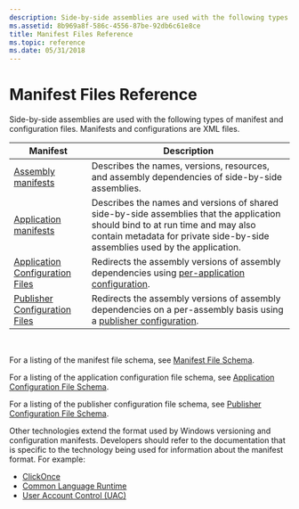 ```yaml
---
description: Side-by-side assemblies are used with the following types of manifest and configuration files. Manifests and configurations are XML files.
ms.assetid: 8b969a8f-586c-4556-87be-92db6c61e8ce
title: Manifest Files Reference
ms.topic: reference
ms.date: 05/31/2018
---
```


# Manifest Files Reference

Side-by-side assemblies are used with the following types of manifest and configuration files. Manifests and configurations are XML files.



| Manifest                                                               | Description                                                                                                                                                                                                   |
|------------------------------------------------------------------------|---------------------------------------------------------------------------------------------------------------------------------------------------------------------------------------------------------------|
| [Assembly manifests](assembly-manifests.md)                           | Describes the names, versions, resources, and assembly dependencies of side-by-side assemblies.                                                                                                               |
| [Application manifests](application-manifests.md)                     | Describes the names and versions of shared side-by-side assemblies that the application should bind to at run time and may also contain metadata for private side-by-side assemblies used by the application. |
| [Application Configuration Files](application-configuration-files.md) | Redirects the assembly versions of assembly dependencies using [per-application configuration](per-application-configuration.md).                                                                            |
| [Publisher Configuration Files](publisher-configuration-files.md)     | Redirects the assembly versions of assembly dependencies on a per-assembly basis using a [publisher configuration](publisher-configuration.md).                                                              |



 

For a listing of the manifest file schema, see [Manifest File Schema](manifest-file-schema.md).

For a listing of the application configuration file schema, see [Application Configuration File Schema](application-configuration-file-schema.md).

For a listing of the publisher configuration file schema, see [Publisher Configuration File Schema](publisher-configuration-file-schema.md).

Other technologies extend the format used by Windows versioning and configuration manifests. Developers should refer to the documentation that is specific to the technology being used for information about the manifest format. For example:

-   [ClickOnce](/visualstudio/deployment/clickonce-reference)
-   [Common Language Runtime](/dotnet/standard/clr)
-   [User Account Control (UAC)](/previous-versions/bb756929(v=msdn.10))

 

 
